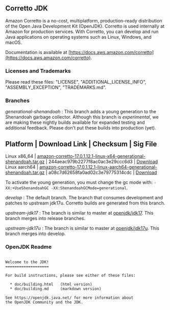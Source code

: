 ## Corretto JDK

Amazon Corretto is a no-cost, multiplatform,
production-ready distribution of the Open Java Development Kit (OpenJDK).
Corretto is used internally at Amazon for production services.
With Corretto, you can develop and run Java applications
on operating systems such as Linux, Windows, and macOS.

Documentation is available at [https://docs.aws.amazon.com/corretto](https://docs.aws.amazon.com/corretto).

### Licenses and Trademarks

Please read these files: "LICENSE", "ADDITIONAL_LICENSE_INFO", "ASSEMBLY_EXCEPTION", "TRADEMARKS.md".

### Branches
_generational-shenandoah_
: This branch adds a young generation to the Shenandoah garbage collector. Although this branch is _experimental_, we are making these nightly builds available for expanded testing and additional feedback. Please don't put these builds into production (yet).

Platform | Download Link | Checksum | Sig File
----------------------------------------------
Linux x86\_64 | [amazon-corretto-17.0.1.12.1-linux-x64-generational-shenandoah.tar.gz](https://corretto.aws/downloads/resources/17.0.1.12.1/amazon-corretto-17.0.1.12.1-linux-x64-generational-shenandoah.tar.gz) | 244aeac979b2277f8ac0ac3e29ccc6d3 | [Download](https://corretto.aws/downloads/resources/17.0.1.12.1/amazon-corretto-17.0.1.12.1-linux-x64-generational-shenandoah.tar.gz.sig)
Linux aarch64 | [amazon-corretto-17.0.1.12.1-linux-aarch64-generational-shenandoah.tar.gz](https://corretto.aws/downloads/resources/17.0.1.12.1/amazon-corretto-17.0.1.12.1-linux-aarch64-generational-shenandoah.tar.gz) | a08c7d62658fa0ad02c3e79775314cdc | [Download](https://corretto.aws/downloads/resources/17.0.1.12.1/amazon-corretto-17.0.1.12.1-linux-aarch64-generational-shenandoah.tar.gz.sig)

To activate the young generation, you must change the gc mode with: `-XX:+UseShenandoahGC -XX:ShenandoahGCMode=generational`.


_develop_
: The default branch. The branch that consumes development and patches to upstream jdk17u. Corretto builds are generated from this branch.

_upstream-jdk17_
: The branch is similar to master at [openjdk/jdk17](https://github.com/openjdk/jdk17). This branch merges into release branches.

_upstream-jdk17u_
: The branch is similar to master at [openjdk/jdk17u](https://github.com/openjdk/jdk17u). This branch merges into develop.

### OpenJDK Readme
```

Welcome to the JDK!
===================

For build instructions, please see either of these files:

  * doc/building.html   (html version)
  * doc/building.md     (markdown version)

See https://openjdk.java.net/ for more information about
the OpenJDK Community and the JDK.
```
